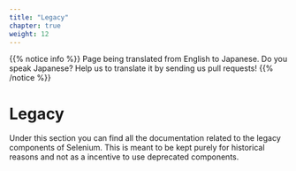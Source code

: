 ```yaml
---
title: "Legacy"
chapter: true
weight: 12
---
```


{{% notice info %}}
<i class="fas fa-language"></i> Page being translated from 
English to Japanese. Do you speak Japanese? Help us to translate
it by sending us pull requests!
{{% /notice %}}


# Legacy

Under this section you can find all the documentation related to the legacy components of Selenium.
This is meant to be kept purely for historical reasons and not as a incentive to use deprecated
components. 
